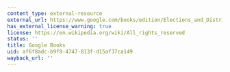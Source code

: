 ```yaml
---
content_type: external-resource
external_url: https://www.google.com/books/edition/Elections_and_Distributive_Politics_in_M/oQh2XlLH7FgC?hl=en&gbpv=1
has_external_license_warning: true
license: https://en.wikipedia.org/wiki/All_rights_reserved
status: ''
title: Google Books
uid: af6f8adc-b9f8-4747-813f-d15af37ca149
wayback_url: ''
---
```

